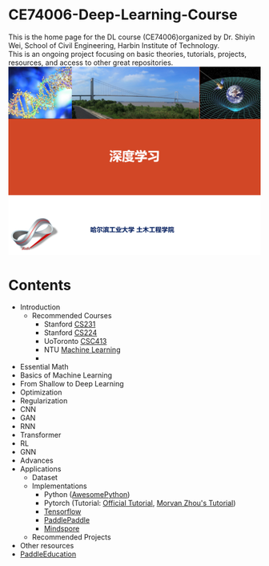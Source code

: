 # CE74006-Deep-Learning-Course
This is the home page for the DL course (CE74006)organized by Dr. Shiyin Wei, School of Civil Engineering, Harbin Institute of Technology.  
This is an ongoing project focusing on basic theories, tutorials, projects, resources, and access to other great repositories. 
![DL cource](https://github.com/silverweihit/CE74006-Deep-Learning-Course/blob/main/Attaches/DL%20course.png)

# Contents
* Introduction
    * Recommended Courses
        * Stanford [CS231](http://cs231n.stanford.edu/)
        * Stanford [CS224](https://cs224d.stanford.edu/)
        * UoToronto [CSC413](https://csc413-2020.github.io/)
        * NTU [Machine Learning](https://speech.ee.ntu.edu.tw/~hylee/ml/2023-spring.php)
        * 
* Essential Math
* Basics of Machine Learning
* From Shallow to Deep Learning
* Optimization
* Regularization
* CNN
* GAN
* RNN
* Transformer
* RL
* GNN
* Advances
* Applications
    * Dataset
    * Implementations
        * Python ([AwesomePython](https://github.com/vinta/awesome-python))
        * Pytorch (Tutorial: [Official Tutorial](https://github.com/pytorch/tutorials),
            [Morvan Zhou's Tutorial](https://github.com/MorvanZhou/PyTorch-Tutorial))
        * [Tensorflow](https://github.com/czy36mengfei/tensorflow2_tutorials_chinese)
        * [PaddlePaddle](https://www.paddlepaddle.org.cn/documentation/docs/zh/guides/index_cn.html)
        * [Mindspore](https://www.mindspore.cn/docs)
    *  Recommended Projects
* Other resources
* [PaddleEducation](https://paddlepedia.readthedocs.io/en/latest/tutorials/deep_learning/index.html)
  
